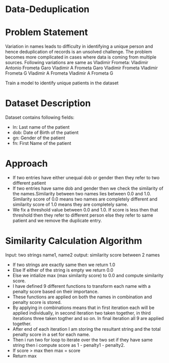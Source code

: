 # Data-Deduplication

# Problem Statement 
Variation in names leads to difficulty in identifying a unique person and hence deduplication
of records is an unsolved challenge. The problem becomes more complicated in cases where
data is coming from multiple sources. Following variations are same as Vladimir Frometa:
Vladimir Antonio Frometa Garo
Vladimir A Frometa Garo
Vladimir Frometa
Vladimir Frometa G
Vladimir A Frometa
Vladimir A Frometa G

Train a model to identify unique patients in the dataset

# Dataset Description 
Dataset contains following fields:
* ln: Last name of the patient
* dob: Date of Birth of the patient
* gn: Gender of the patient
* fn: First Name of the patient

# Approach 
* If two entries have either unequal dob or gender then they refer to two different patient
* If two entries have same dob and gender then we check the similarity of the names.Similarity between two names lies between 0.0 and 1.0. Similarity score of 0.0 means two names are completely different and similarity score of 1.0 means they are completely same.
* We fix a threshold value between 0.0 and 1.0. If score is less then that threshold then they refer to different person else they refer to same patient and we remove the duplicate entry.

# Similarity Calculation Algorithm 
Input: two strings name1, name2
output: similarity score between 2 names
* If two strings are exactly same then we return 1.0
* Else If either of the string is empty we return 0.0
* Else we intialize max (max similarity score) to 0.0 and compute similarity score.
* I have defined 9 different functions to transform each name with a penalty score based on their importance. 
* These functions are applied on both the names in combination and penalty score is stored.
* By applying in combinations means that in first iteration each will be applied individually, in second iteration two taken together, in third iterations three taken togther and so on. In final iteration all 9 are applied together.
* After end of each iteration I am storing the resultant string and the total penalty score in a set for each name.
* Then i run two for loop to iterate over the two set if they have same string then i compute score as 1 - penalty1 - penalty2. 
* If score > max then max = score
* Return max


